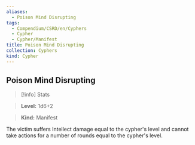 ```yaml
---
aliases:
  - Poison Mind Disrupting
tags:
  - Compendium/CSRD/en/Cyphers
  - Cypher
  - Cypher/Manifest
title: Poison Mind Disrupting
collection: Cyphers
kind: Cypher
---
```

## Poison Mind Disrupting    
>[!info] Stats    
> **Level:** 1d6+2    
> **Kind:** Manifest  
    
The victim suffers Intellect damage equal to the cypher's level and cannot take actions for a number of rounds equal to the cypher's level.